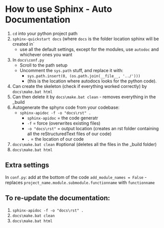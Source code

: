 # How to use Sphinx - Auto Documentation


1) `cd` into your python project path
2) `sphinx-quickstart docs` (where `docs` is the folder location sphinx will be created in`
     - use all the default settings, except for the modules, use `autodoc` and whichever ones you want
3) In `docs\conf.py` 
    - Scroll to the path setup
    - Uncomment the `sys.path` stuff, and replace it with:
        - `sys.path.insert(0, (os.path.join(__file__, '../')))`  
        - (this is the location where autodocs looks for the python code).
4) Can create the skeleton (check if everything worked correctly) by `docs\make.bat html` 
5) Can then delete it by `docs\make.bat clean` - removes everything in the _build
6) Autogenerate the sphynx code from your codebase:
    - `sphinx-apidoc -f -o "docs\rst" .`
        - `sphinx-apidoc` = the code generatr
        - `-f` = force (overwrites existing files)
        - `-o "docs\rst"` = output location (creates an rst folder containing all the reStructuredText files of our code)
        - `.` = the location of our code
7) `docs\make.bat clean` #optional (deletes all the files in the _build folder)
8) `docs\make.bat html`

## Extra settings
In `conf.py`:
add at the bottom of the code `add_module_names = False` - replaces `project_name.module.submodule.functionname` with `functionname`

## To re-update the documentation:

1) `sphinx-apidoc -f -o "docs\rst" .`
2) `docs\make.bat clean`
3) `docs\make.bat html`
